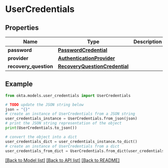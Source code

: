 # UserCredentials


## Properties

Name | Type | Description | Notes
------------ | ------------- | ------------- | -------------
**password** | [**PasswordCredential**](PasswordCredential.md) |  | [optional] 
**provider** | [**AuthenticationProvider**](AuthenticationProvider.md) |  | [optional] 
**recovery_question** | [**RecoveryQuestionCredential**](RecoveryQuestionCredential.md) |  | [optional] 

## Example

```python
from okta.models.user_credentials import UserCredentials

# TODO update the JSON string below
json = "{}"
# create an instance of UserCredentials from a JSON string
user_credentials_instance = UserCredentials.from_json(json)
# print the JSON string representation of the object
print(UserCredentials.to_json())

# convert the object into a dict
user_credentials_dict = user_credentials_instance.to_dict()
# create an instance of UserCredentials from a dict
user_credentials_from_dict = UserCredentials.from_dict(user_credentials_dict)
```
[[Back to Model list]](../README.md#documentation-for-models) [[Back to API list]](../README.md#documentation-for-api-endpoints) [[Back to README]](../README.md)



